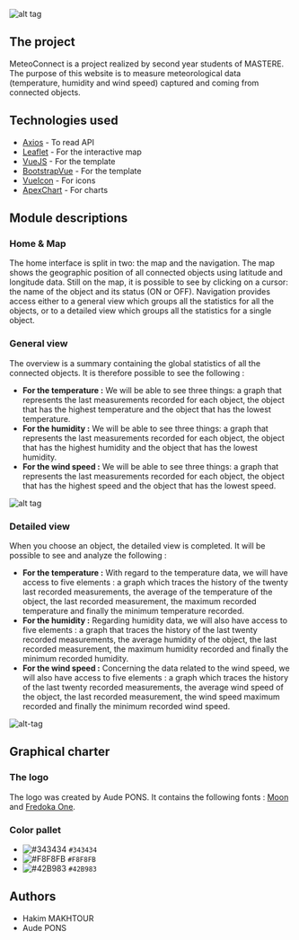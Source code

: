 ![alt tag](https://nsa40.casimages.com/img/2020/04/10/200410110537552914.png)
## The project
MeteoConnect is a project realized by second year students of MASTERE. The purpose of this website is to measure meteorological data (temperature, humidity and wind speed) captured and coming from connected objects.
## Technologies used
* [Axios](https://www.npmjs.com/package/axios) - To read API
* [Leaflet](https://www.npmjs.com/package/leaflet) - For the interactive map
* [VueJS](https://vuejs.org/) - For the template
* [BootstrapVue](https://bootstrap-vue.js.org/) - For the template
* [VueIcon](https://qinshenxue.github.io/vue-icon/) - For icons
* [ApexChart](https://apexcharts.com/docs/vue-charts/) - For charts
## Module descriptions
### Home & Map
The home interface is split in two: the map and the navigation. The map shows the geographic position of all connected objects using latitude and longitude data. Still on the map, it is possible to see by clicking on a cursor: the name of the object and its status (ON or OFF). Navigation provides access either to a general view which groups all the statistics for all the objects, or to a detailed view which groups all the statistics for a single object.
### General view
The overview is a summary containing the global statistics of all the connected objects. It is therefore possible to see the following :
* **For the temperature :** We will be able to see three things: a graph that represents the last measurements recorded for each object, the object that has the highest temperature and the object that has the lowest temperature.
* **For the humidity :** We will be able to see three things: a graph that represents the last measurements recorded for each object, the object that has the highest humidity and the object that has the lowest humidity.
* **For the wind speed :** We will be able to see three things: a graph that represents the last measurements recorded for each object, the object that has the highest speed and the object that has the lowest speed.

![alt tag](https://nsa40.casimages.com/img/2020/04/14/200414025541553664.png)
### Detailed view
When you choose an object, the detailed view is completed. It will be possible to see and analyze the following :
* **For the temperature :** With regard to the temperature data, we will have access to five elements : a graph which traces the history of the twenty last recorded measurements, the average of the temperature of the object, the last recorded measurement, the maximum recorded temperature and finally the minimum temperature recorded.
* **For the humidity :** Regarding humidity data, we will also have access to five elements : a graph that traces the history of the last twenty recorded measurements, the average humidity of the object, the last recorded measurement, the maximum humidity recorded and finally the minimum recorded humidity.
* **For the wind speed :** Concerning the data related to the wind speed, we will also have access to five elements : a graph which traces the history of the last twenty recorded measurements, the average wind speed of the object, the last recorded measurement, the wind speed maximum recorded and finally the minimum recorded wind speed.

![alt-tag](https://nsa40.casimages.com/img/2020/04/14/200414025541432900.png)
## Graphical charter
### The logo
The logo was created by Aude PONS. It contains the following fonts : [Moon](https://www.behance.net/gallery/23468357/Moon-Free-Font) and [Fredoka One](https://fonts.google.com/specimen/Fredoka+One).
### Color pallet
* ![#343434](https://placehold.it/15/343434/000000?text=+) `#343434`
* ![#F8F8FB](https://placehold.it/15/F8F8FB/000000?text=+) `#F8F8FB`
* ![#42B983](https://placehold.it/15/42B983/000000?text=+) `#42B983`
## Authors
* Hakim MAKHTOUR
* Aude PONS
